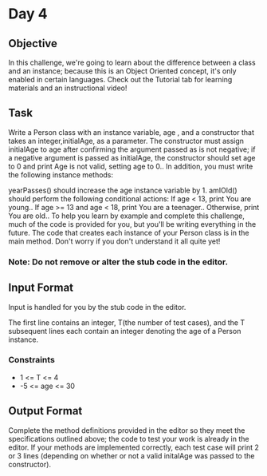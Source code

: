 # Day 4

## Objective
In this challenge, we're going to learn about the difference between a class and an instance; because this is an Object Oriented concept, it's only enabled in certain languages. Check out the Tutorial tab for learning materials and an instructional video!

## Task
Write a Person class with an instance variable, age , and a constructor that takes an integer,initialAge, as a parameter. The constructor must assign initialAge to  age after confirming the argument passed as  is not negative; if a negative argument is passed as initialAge, the constructor should set  age to 0 and print Age is not valid, setting age to 0.. In addition, you must write the following instance methods:

yearPasses() should increase the age instance variable by 1.
amIOld() should perform the following conditional actions:
If age < 13, print You are young..
If  age >= 13 and age < 18, print You are a teenager..
Otherwise, print You are old..
To help you learn by example and complete this challenge, much of the code is provided for you, but you'll be writing everything in the future. The code that creates each instance of your Person class is in the main method. Don't worry if you don't understand it all quite yet!

### Note: Do not remove or alter the stub code in the editor.

## Input Format

Input is handled for you by the stub code in the editor.

The first line contains an integer,  T(the number of test cases), and the T subsequent lines each contain an integer denoting the age of a Person instance.

### Constraints

- 1 <= T <= 4
- -5 <= age <= 30 

## Output Format

Complete the method definitions provided in the editor so they meet the specifications outlined above; the code to test your work is already in the editor. If your methods are implemented correctly, each test case will print 2 or 3 lines (depending on whether or not a valid initalAge was passed to the constructor).